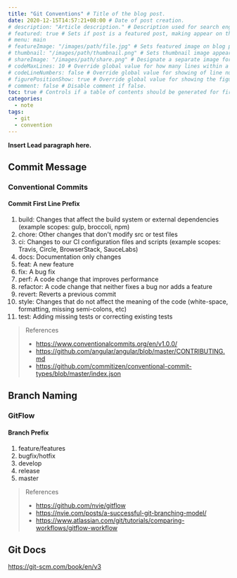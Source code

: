```yaml
---
title: "Git Conventions" # Title of the blog post.
date: 2020-12-15T14:57:21+08:00 # Date of post creation.
# description: "Article description." # Description used for search engine.
# featured: true # Sets if post is a featured post, making appear on the home page side bar.
# menu: main
# featureImage: "/images/path/file.jpg" # Sets featured image on blog post.
# thumbnail: "/images/path/thumbnail.png" # Sets thumbnail image appearing inside card on homepage.
# shareImage: "/images/path/share.png" # Designate a separate image for social media sharing.
# codeMaxLines: 10 # Override global value for how many lines within a code block before auto-collapsing.
# codeLineNumbers: false # Override global value for showing of line numbers within code block.
# figurePositionShow: true # Override global value for showing the figure label.
# comment: false # Disable comment if false.
toc: true # Controls if a table of contents should be generated for first-level links automatically.
categories:
  - note
tags:
  - git
  - convention
---
```


**Insert Lead paragraph here.**

## Commit Message

### Conventional Commits

#### Commit First Line Prefix

1. build: Changes that affect the build system or external dependencies (example scopes: gulp, broccoli, npm)
1. chore: Other changes that don't modify src or test files
1. ci: Changes to our CI configuration files and scripts (example scopes: Travis, Circle, BrowserStack, SauceLabs)
1. docs: Documentation only changes
1. feat: A new feature
1. fix: A bug fix
1. perf: A code change that improves performance
1. refactor: A code change that neither fixes a bug nor adds a feature
1. revert: Reverts a previous commit
1. style: Changes that do not affect the meaning of the code (white-space, formatting, missing semi-colons, etc)
1. test: Adding missing tests or correcting existing tests

> References
> - https://www.conventionalcommits.org/en/v1.0.0/
> - https://github.com/angular/angular/blob/master/CONTRIBUTING.md
> - https://github.com/commitizen/conventional-commit-types/blob/master/index.json

## Branch Naming

### GitFlow

#### Branch Prefix

1. feature/features
1. bugfix/hotfix
1. develop
1. release
1. master

> References
> - https://github.com/nvie/gitflow
> - https://nvie.com/posts/a-successful-git-branching-model/
> - https://www.atlassian.com/git/tutorials/comparing-workflows/gitflow-workflow

## Git Docs

https://git-scm.com/book/en/v3

